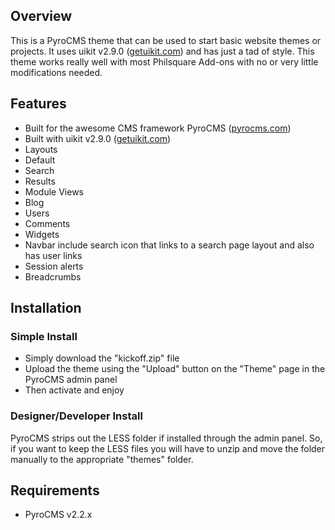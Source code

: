 ## Overview
This is a PyroCMS theme that can be used to start basic website themes or projects. It uses uikit v2.9.0 ([getuikit.com](http://getuikit.com)) and has just a tad of style. This theme works really well with most Philsquare Add-ons with no or very little modifications needed.

## Features
* Built for the awesome CMS framework PyroCMS ([pyrocms.com](http://pyrocms.com))
* Built with uikit v2.9.0 ([getuikit.com](http://getuikit.com))
* Layouts
 * Default
 * Search
 * Results
* Module Views
 * Blog
 * Users
 * Comments
 * Widgets
* Navbar include search icon that links to a search page layout and also has user links
* Session alerts
* Breadcrumbs

## Installation

### Simple Install
* Simply download the "kickoff.zip" file
* Upload the theme using the "Upload" button on the "Theme" page in the PyroCMS admin panel
* Then activate and enjoy

### Designer/Developer Install
PyroCMS strips out the LESS folder if installed through the admin panel. So, if you want to keep the LESS files you will have to unzip and move the folder manually to the appropriate "themes" folder.

## Requirements
* PyroCMS v2.2.x